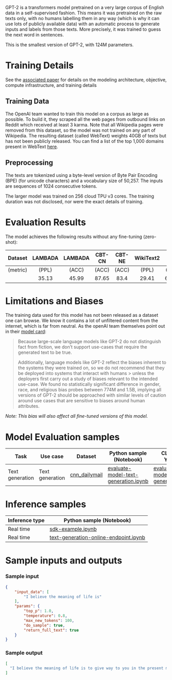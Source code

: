 GPT-2 is a transformers model pretrained on a very large corpus of English data in a self-supervised fashion. This means it was pretrained on the raw texts only, with no humans labelling them in any way (which is why it can use lots of publicly available data) with an automatic process to generate inputs and labels from those texts. More precisely, it was trained to guess the next word in sentences.

This is the smallest version of GPT-2, with 124M parameters.

# Training Details

See the [associated paper](https://d4mucfpksywv.cloudfront.net/better-language-models/language_models_are_unsupervised_multitask_learners.pdf) for details on the modeling architecture, objective, compute infrastructure, and training details

## Training Data

The OpenAI team wanted to train this model on a corpus as large as possible. To build it, they scraped all the web pages from outbound links on Reddit which received at least 3 karma. Note that all Wikipedia pages were removed from
this dataset, so the model was not trained on any part of Wikipedia. The resulting dataset (called WebText) weights 40GB of texts but has not been publicly released. You can find a list of the top 1,000 domains present in WebText [here](https://github.com/openai/gpt-2/blob/master/domains.txt).

## Preprocessing

The texts are tokenized using a byte-level version of Byte Pair Encoding (BPE) (for unicode characters) and a vocabulary size of 50,257. The inputs are sequences of 1024 consecutive tokens.

The larger model was trained on 256 cloud TPU v3 cores. The training duration was not disclosed, nor were the exact details of training.

# Evaluation Results

The model achieves the following results without any fine-tuning (zero-shot):

| Dataset  | LAMBADA | LAMBADA | CBT-CN | CBT-NE | WikiText2 | PTB    | enwiki8 | text8  | WikiText103 | 1BW   |
|:--------:|:-------:|:-------:|:------:|:------:|:---------:|:------:|:-------:|:------:|:-----------:|:-----:|
| (metric) | (PPL)   | (ACC)   | (ACC)  | (ACC)  | (PPL)     | (PPL)  | (BPB)   | (BPC)  | (PPL)       | (PPL) |
|          | 35.13   | 45.99   | 87.65  | 83.4   | 29.41     | 65.85  | 1.16    | 1,17   | 37.50       | 75.20 |

# Limitations and Biases

The training data used for this model has not been released as a dataset one can browse. We know it contains a lot of unfiltered content from the internet, which is far from neutral. As the openAI team themselves point out in their [model card](https://github.com/openai/gpt-2/blob/master/model_card.md#out-of-scope-use-cases):

> Because large-scale language models like GPT-2 do not distinguish fact from fiction, we don’t support use-cases
> that require the generated text to be true.
>
> Additionally, language models like GPT-2 reflect the biases inherent to the systems they were trained on, so we do
> not recommend that they be deployed into systems that interact with humans > unless the deployers first carry out a
> study of biases relevant to the intended use-case. We found no statistically significant difference in gender, race,
> and religious bias probes between 774M and 1.5B, implying all versions of GPT-2 should be approached with similar
> levels of caution around use cases that are sensitive to biases around human attributes.

*Note: This bias will also affect all fine-tuned versions of this model.*

# Model Evaluation samples

Task| Use case| Dataset| Python sample (Notebook)| CLI with YAML
|--|--|--|--|--|
Text generation | Text generation | <a href="https://huggingface.co/datasets/cnn_dailymail" target="_blank"> cnn_dailymail </a> | <a href="https://aka.ms/azureml-eval-sdk-text-generation/" target="_blank">evaluate-model-text-generation.ipynb</a> | <a href="https://aka.ms/azureml-eval-cli-text-generation/" target="_blank">evaluate-model-text-generation.yml</a>

# Inference samples

Inference type|Python sample (Notebook)
|--|--|
Real time|[sdk-example.ipynb](https://aka.ms/sdk-notebook-examples)
Real time|[text-generation-online-endpoint.ipynb](https://aka.ms/text-generation-online-endpoint-oss)

# Sample inputs and outputs

### Sample input
```json
{
    "input_data": [
        "I believe the meaning of life is"
    ],
    "params": {
        "top_p": 1.0,
        "temperature": 0.8,
        "max_new_tokens": 100,
        "do_sample": true,
        "return_full_text": true
    }
}
```

### Sample output
```json
[
  "I believe the meaning of life is to give way to you in the present moment to the things you love the most. We don't need to worry about your feelings of guilt, anger, or pain; we need to find ways to make things easier for you and help you get back to normal.\n\nAs a mother, I've always considered that the meaning of the world came from the love we gave each other. I believe that love is a life-sustaining energy that can help us reach our goal of one day"
]
```
